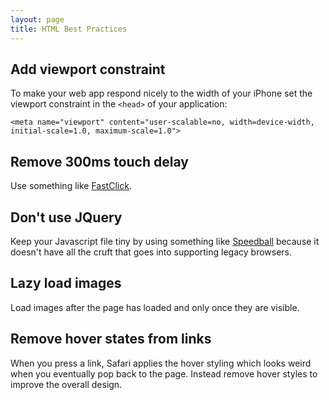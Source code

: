 ```yaml
---
layout: page
title: HTML Best Practices 
---
```


## Add viewport constraint

To make your web app respond nicely to the width of your iPhone set the viewport constraint in the `<head>` of your application:

```
<meta name="viewport" content="user-scalable=no, width=device-width, initial-scale=1.0, maximum-scale=1.0">
```

## Remove 300ms touch delay

Use something like [FastClick](https://github.com/ftlabs/fastclick).

## Don't use JQuery

Keep your Javascript file tiny by using something like [Speedball](https://github.com/lokimeyburg/Speedball) because it doesn't have all the cruft that goes into supporting legacy browsers.

## Lazy load images

Load images after the page has loaded and only once they are visible.

## Remove hover states from links 

When you press a link, Safari applies the hover styling which looks weird when you eventually pop back to the page. Instead remove hover styles to improve the overall design.
